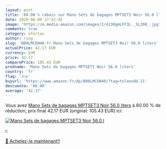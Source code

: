 ```yaml
---
layout: post
title: '60.00 % rabais sur Mano Sets de bagages MPTSET3 Noir 56.0 l'
date: 2020-08-09 17:52:45
image: 'https://m.media-amazon.com/images/I/4130gmLFF3L._SL200_.jpg'
comments: true
category: ofertas
author: ring
slug: 'B00LMCEW40-fr Mano Sets de bagages MPTSET3 Noir 56.0 liters'
actualPrice: 42.17 EUR
currency: EUR
price: 42.17
comparePrice: 105.43 EUR
prodname: 'Mano Sets de bagages MPTSET3 Noir 56.0 liters'
country: 'fr'
flag: '🇫🇷'
buyurl: 'https://www.amazon.fr/dp/B00LMCEW40/?tag=tolees0d-21'
descuento: '60.00'
average: '42.17'
---
```


Vous avez [Mano Sets de bagages MPTSET3 Noir 56.0 liters](https://www.amazon.fr/dp/B00LMCEW40/?tag=tolees0d-21)  à  60.00 % de réduction, prix final  42.17 EUR (original: 105.43 EUR) ici:

[![Mano Sets de bagages MPTSET3 Noir 56.0 l](https://m.media-amazon.com/images/I/4130gmLFF3L._SL200_.jpg)](https://www.amazon.fr/dp/B00LMCEW40/?tag=tolees0d-21)

ℹ️:


[🛒 Achetez-le maintenant!!](https://www.amazon.fr/dp/B00LMCEW40/?tag=tolees0d-21)
